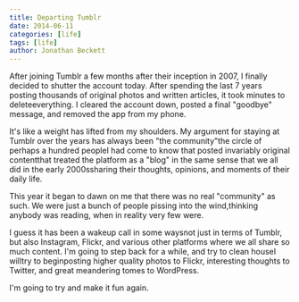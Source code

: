 ```yaml
---
title: Departing Tumblr
date: 2014-06-11
categories: [life]
tags: [life]
author: Jonathan Beckett
---
```


After joining Tumblr a few months after their inception in 2007, I finally decided to shutter the account today. After spending the last 7 years posting thousands of original photos and written articles, it took minutes to deleteeverything. I cleared the account down, posted a final "goodbye" message, and removed the app from my phone.

It's like a weight has lifted from my shoulders. My argument for staying at Tumblr over the years has always been "the community"the circle of perhaps a hundred peopleI had come to know that posted invariably original contentthat treated the platform as a "blog" in the same sense that we all did in the early 2000ssharing their thoughts, opinions, and moments of their daily life.

This year it began to dawn on me that there was no real "community" as such. We were just a bunch of people pissing into the wind,thinking anybody was reading, when in reality very few were.

I guess it has been a wakeup call in some waysnot just in terms of Tumblr, but also Instagram, Flickr, and various other platforms where we all share so much content. I'm going to step back for a while, and try to clean houseI willtry to beginposting higher quality photos to Flickr, interesting thoughts to Twitter, and great meandering tomes to WordPress.

I'm going to try and make it fun again.